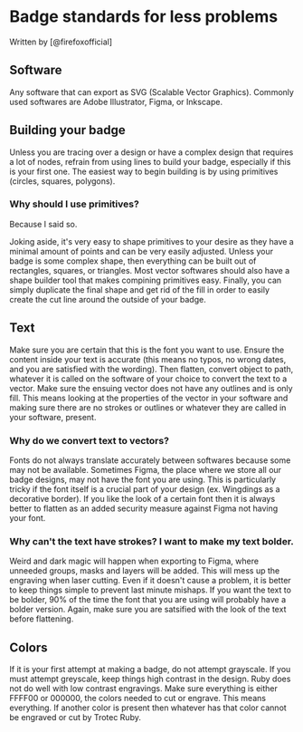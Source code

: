 # Badge standards for less problems
Written by [@firefoxofficial]

## Software
Any software that can export as SVG (Scalable Vector Graphics). Commonly used softwares are Adobe Illustrator, Figma, or Inkscape. 

## Building your badge
Unless you are tracing over a design or have a complex design that requires a lot of nodes, refrain from using lines to build your badge, especially if this is your first one. The easiest way to begin building is by using primitives (circles, squares, polygons).

### Why should I use primitives?  
Because I said so. 

Joking aside, it's very easy to shape primitives to your desire as they have a minimal amount of points and can be very easily adjusted. Unless your badge is some complex shape, then everything can be built out of rectangles, squares, or triangles. Most vector softwares should also have a shape builder tool that makes compining primitives easy. Finally, you can simply duplicate the final shape and get rid of the fill in order to easily create the cut line around the outside of your badge.

## Text
Make sure you are certain that this is the font you want to use. Ensure the content inside your text is accurate (this means no typos, no wrong dates, and you are satisfied with the wording). Then flatten, convert object to path, whatever it is called on the software of your choice to convert the text to a vector. Make sure the ensuing vector does not have any outlines and is only fill. This means looking at the properties of the vector in your software and making sure there are no strokes or outlines or whatever they are called in your software, present. 

### Why do we convert text to vectors?
Fonts do not always translate accurately between softwares because some may not be available. Sometimes Figma, the place where we store all our badge designs, may not have the font you are using. This is particularly tricky if the font itself is a crucial part of your design (ex. Wingdings as a decorative border). If you like the look of a certain font then it is always better to flatten as an added security measure against Figma not having your font.

### Why can't the text have strokes? I want to make my text bolder.
Weird and dark magic will happen when exporting to Figma, where unneeded groups, masks and layers will be added. This will mess up the engraving when laser cutting. Even if it doesn't cause a problem, it is better to keep things simple to prevent last minute mishaps. If you want the text to be bolder, 90% of the time the font that you are using will probably have a bolder version. Again, make sure you are satsified with the look of the text before flattening.

## Colors
If it is your first attempt at making a badge, do not attempt grayscale. If you must attempt greyscale, keep things high contrast in the design. Ruby does not do well with low contrast engravings. 
Make sure everything is either FFFF00 or 000000, the colors needed to cut or engrave. This means everything. If another color is present then whatever has that color cannot be engraved or cut by Trotec Ruby.

